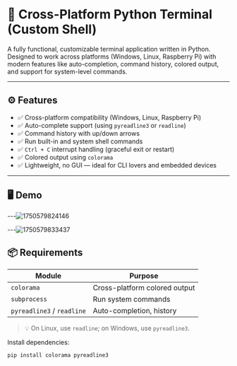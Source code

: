 # 🔧 Cross-Platform Python Terminal (Custom Shell)

A fully functional, customizable terminal application written in Python. Designed to work across platforms (Windows, Linux, Raspberry Pi) with modern features like auto-completion, command history, colored output, and support for system-level commands.

---

## ⚙️ Features

- ✅ Cross-platform compatibility (Windows, Linux, Raspberry Pi)
- ✅ Auto-complete support (using `pyreadline3` or `readline`)
- ✅ Command history with up/down arrows
- ✅ Run built-in and system shell commands
- ✅ `Ctrl + C` interrupt handling (graceful exit or restart)
- ✅ Colored output using `colorama`
- ✅ Lightweight, no GUI — ideal for CLI lovers and embedded devices

---

## 🖥️ Demo

---![1750579824146](https://github.com/user-attachments/assets/2e5abba0-cd4b-4d57-836e-3e832393d3b8)

---![1750579833437](https://github.com/user-attachments/assets/0da78ba2-ca0b-4e47-9b7d-44220fc46f71)


## 📦 Requirements

| Module      | Purpose                        |
|-------------|--------------------------------|
| `colorama`  | Cross-platform colored output  |
| `subprocess`| Run system commands            |
| `pyreadline3` / `readline` | Auto-completion, history |

> 💡 On Linux, use `readline`; on Windows, use `pyreadline3`.

Install dependencies:
```bash
pip install colorama pyreadline3
